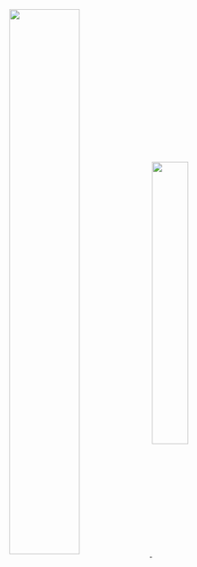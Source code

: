 <a href="https://github.com/anuraghazra/github-readme-stats">
  <img align="center" width="50%" src="https://github-readme-stats.vercel.app/api?username=stevinz&include_all_commits=true&count_private=true&show_icons=true&hide_border=true&theme=blueberry" />
</a>
<a href="https://github.com/anuraghazra/github-readme-stats">
  <img align="center" width="36%" src="https://github-readme-stats.vercel.app/api/top-langs/?username=stevinz&langs_count=8&layout=compact&hide=cmake&hide_border=true&theme=blueberry&exclude_repo=stevinz.github.io" />
</a>
